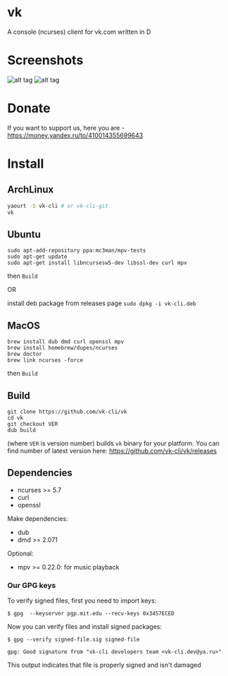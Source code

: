 # vk
A console (ncurses) client for vk.com written in D

# Screenshots

![alt tag](http://cs630123.vk.me/v630123942/25fc7/YOqfnerj4bE.jpg)
![alt tag](http://cs630123.vk.me/v630123942/25fd7/hcgITGtqEd0.jpg)

# Donate
If you want to support us, here you are - https://money.yandex.ru/to/410014355699643

# Install

## ArchLinux

```sh
yaourt -S vk-cli # or vk-cli-git
vk
```

## Ubuntu 

```
sudo apt-add-repository ppa:mc3man/mpv-tests
sudo apt-get update
sudo apt-get install libncursesw5-dev libssl-dev curl mpv
```

then `Build` 

OR

install deb package from releases page `sudo dpkg -i vk-cli.deb` 

## MacOS

```
brew install dub dmd curl openssl mpv
brew install homebrew/dupes/ncurses
brew doctor
brew link ncurses -force
```

then `Build`

## Build

```
git clone https://github.com/vk-cli/vk
cd vk
git checkout VER
dub build
```
(where `VER` is version number)
builds `vk` binary for your platform.
You can find number of latest version here: https://github.com/vk-cli/vk/releases
## Dependencies

+ ncurses >= 5.7
+ curl
+ openssl

Make dependencies:

+ dub 
+ dmd >= 2.071

Optional:

+ mpv >= 0.22.0: for music playback

### Our GPG keys

To verify signed files, first you need to import keys:

` $ gpg  --keyserver pgp.mit.edu --recv-keys 0x3457ECED `

Now you can verify files and install signed packages:

` $ gpg --verify signed-file.sig signed-file `

`gpg: Good signature from "vk-cli developers team <vk-cli.dev@ya.ru>"`

This output indicates that file is properly signed and isn't damaged

